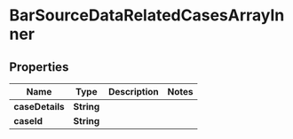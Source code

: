 

# BarSourceDataRelatedCasesArrayInner


## Properties

| Name | Type | Description | Notes |
|------------ | ------------- | ------------- | -------------|
|**caseDetails** | **String** |  |  |
|**caseId** | **String** |  |  |




